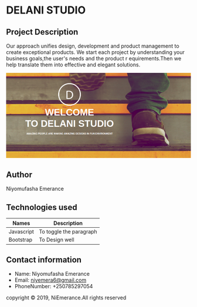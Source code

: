 # DELANI STUDIO
## Project Description

Our approach unifies design, development and product management to create exceptional products.
We start each project by understanding your business goals,the user's needs and the product r
equirements.Then we help translate them into effective and elegant solutions.

<img src="img/delani.png">

## Author

Niyomufasha Emerance

## Technologies used

|   Names              | Description                 |
|----------------------|-----------------------------|
|Javascript            | To toggle the paragraph     |
|Bootstrap             | To Design well

## Contact information

- Name: Niyomufasha Emerance
- Email: niyemera6@gmail.com
- PhoneNumber: +250785297054


copyright &copy; 2019, NiEmerance.All rights reserved